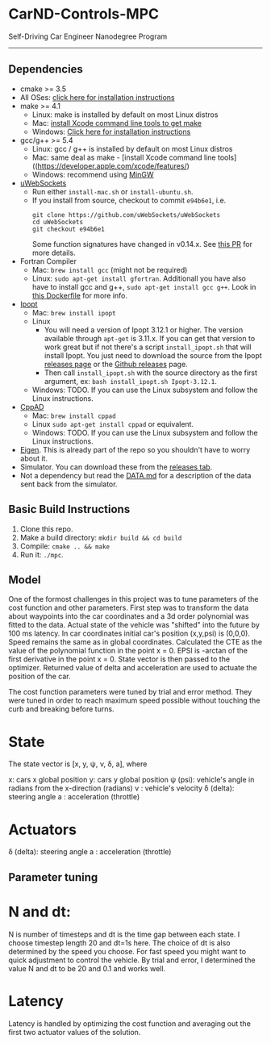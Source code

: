 # CarND-Controls-MPC
Self-Driving Car Engineer Nanodegree Program

---

## Dependencies

* cmake >= 3.5
 * All OSes: [click here for installation instructions](https://cmake.org/install/)
* make >= 4.1
  * Linux: make is installed by default on most Linux distros
  * Mac: [install Xcode command line tools to get make](https://developer.apple.com/xcode/features/)
  * Windows: [Click here for installation instructions](http://gnuwin32.sourceforge.net/packages/make.htm)
* gcc/g++ >= 5.4
  * Linux: gcc / g++ is installed by default on most Linux distros
  * Mac: same deal as make - [install Xcode command line tools]((https://developer.apple.com/xcode/features/)
  * Windows: recommend using [MinGW](http://www.mingw.org/)
* [uWebSockets](https://github.com/uWebSockets/uWebSockets)
  * Run either `install-mac.sh` or `install-ubuntu.sh`.
  * If you install from source, checkout to commit `e94b6e1`, i.e.
    ```
    git clone https://github.com/uWebSockets/uWebSockets 
    cd uWebSockets
    git checkout e94b6e1
    ```
    Some function signatures have changed in v0.14.x. See [this PR](https://github.com/udacity/CarND-MPC-Project/pull/3) for more details.
* Fortran Compiler
  * Mac: `brew install gcc` (might not be required)
  * Linux: `sudo apt-get install gfortran`. Additionall you have also have to install gcc and g++, `sudo apt-get install gcc g++`. Look in [this Dockerfile](https://github.com/udacity/CarND-MPC-Quizzes/blob/master/Dockerfile) for more info.
* [Ipopt](https://projects.coin-or.org/Ipopt)
  * Mac: `brew install ipopt`
  * Linux
    * You will need a version of Ipopt 3.12.1 or higher. The version available through `apt-get` is 3.11.x. If you can get that version to work great but if not there's a script `install_ipopt.sh` that will install Ipopt. You just need to download the source from the Ipopt [releases page](https://www.coin-or.org/download/source/Ipopt/) or the [Github releases](https://github.com/coin-or/Ipopt/releases) page.
    * Then call `install_ipopt.sh` with the source directory as the first argument, ex: `bash install_ipopt.sh Ipopt-3.12.1`. 
  * Windows: TODO. If you can use the Linux subsystem and follow the Linux instructions.
* [CppAD](https://www.coin-or.org/CppAD/)
  * Mac: `brew install cppad`
  * Linux `sudo apt-get install cppad` or equivalent.
  * Windows: TODO. If you can use the Linux subsystem and follow the Linux instructions.
* [Eigen](http://eigen.tuxfamily.org/index.php?title=Main_Page). This is already part of the repo so you shouldn't have to worry about it.
* Simulator. You can download these from the [releases tab](https://github.com/udacity/self-driving-car-sim/releases).
* Not a dependency but read the [DATA.md](./DATA.md) for a description of the data sent back from the simulator.


## Basic Build Instructions


1. Clone this repo.
2. Make a build directory: `mkdir build && cd build`
3. Compile: `cmake .. && make`
4. Run it: `./mpc`.

## Model

One of the formost challenges in this project was to tune parameters of the cost function and other parameters.
First step was to transform the data about waypoints into the car coordinates and a 3d order polynomial was fitted to the data. Actual state of the vehicle was "shifted" into the future by 100 ms latency.
In car coordinates initial car's position (x,y,psi) is (0,0,0). Speed remains the same as in global coordinates.
Calculated the CTE as the value of the polynomial function in the point x = 0. EPSI is -arctan of the first derivative in the point x = 0. State vector is then passed to the optimizer.
Returned value of delta and acceleration are used to actuate the position of the car.

The cost function parameters were tuned by trial and error method. They were tuned in order to reach maximum speed possible without touching the curb and breaking before turns.

# State

The state vector is [x, y, ψ, ν, δ, a], where

x: cars x global position
y: cars y global position
ψ (psi): vehicle's angle in radians from the x-direction (radians)
ν : vehicle's velocity
δ (delta): steering angle
a : acceleration (throttle)

# Actuators
δ (delta): steering angle
a : acceleration (throttle)


## Parameter tuning

# N and dt:

N is number of timesteps and dt is the time gap between each state. I choose timestep length 20 and dt=1s here. The choice of dt is also determined by the speed you choose. For fast speed you might want to quick adjustment to control the vehicle. By trial and error, I determined the value N and dt to be 20 and 0.1 and works well.

# Latency

Latency is handled by optimizing the cost function and averaging out the first two actuator values of the solution.
